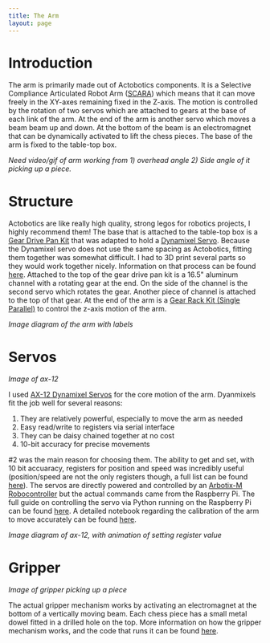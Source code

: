 ```yaml
---
title: The Arm
layout: page
---
```


# Introduction

The arm is primarily made out of Actobotics components. It is a Selective Compliance Articulated Robot Arm ([SCARA](https://en.wikipedia.org/wiki/SCARA)) which means that it can move freely in the XY-axes remaining fixed in the Z-axis. The motion is controlled by the rotation of two servos which are attached to gears at the base of each link of the arm. At the end of the arm is another servo which moves a beam beam up and down. At the bottom of the beam is an electromagnet that can be dynamically activated to lift the chess pieces. The base of the arm is fixed to the table-top box.

_Need video/gif of arm working from 1) overhead angle 2) Side angle of it picking up a piece._

# Structure

Actobotics are like really high quality, strong legos for robotics projects, I highly recommend them! The base that is attached to the table-top box is a [Gear Drive Pan Kit](https://www.servocity.com/gear-drive-pan-kit) that was adapted to hold a [Dynamixel Servo](#servos). Because the Dynamixel servo does not use the same spacing as Actobotics, fitting them together was somewhat difficult. I had to 3D print several parts so they would work together nicely. Information on that process can be found [here](/details/arm/3dprint.html). Attached to the top of the gear drive pan kit is a 16.5" aluminum channel with a rotating gear at the end. On the side of the channel is the second servo which rotates the gear. Another piece of channel is attached to the top of that gear. At the end of the arm is a [Gear Rack Kit (Single Parallel)](https://www.servocity.com/785-gear-rack-kit-637169) to control the z-axis motion of the arm.

_Image diagram of the arm with labels_


# Servos

_Image of ax-12_

I used [AX-12 Dynamixel Servos](http://www.trossenrobotics.com/dynamixel-ax-12-robot-actuator.aspx) for the core motion of the arm. Dyanmixels fit the job well for several reasons:

1. They are relatively powerful, especially to move the arm as needed
2. Easy read/write to registers via serial interface
3. They can be daisy chained together at no cost
4. 10-bit accuracy for precise movements

\#2 was the main reason for choosing them. The ability to get and set, with 10 bit accuaracy, registers for position and speed was incredibly useful (position/speed are not the only registers though, a full list can be found [here](http://support.robotis.com/en/product/actuator/dynamixel/ax_series/dxl_ax_actuator.htm#Actuator_Address_0C)). The servos are directly powered and controlled by an [Arbotix-M Robocontroller](http://www.trossenrobotics.com/p/arbotix-robot-controller.aspx) but the actual commands came from the Raspberry Pi. The full guide on controlling the servo via Python running on the Raspberry Pi can be found [here](/details/arm/python-dynamixel.html). A detailed notebook regarding the calibration of the arm to move accurately can be found [here](/notebooks/arm_error_correction.html).

_Image diagram of ax-12, with animation of setting register value_

# Gripper

_Image of gripper picking up a piece_

The actual gripper mechanism works by activating an electromagnet at the bottom of a vertically moving beam. Each chess piece has a small metal dowel fitted in a drilled hole on the top. More information on how the gripper mechanism works, and the code that runs it can be found [here](/details/arm/gripper.html).

